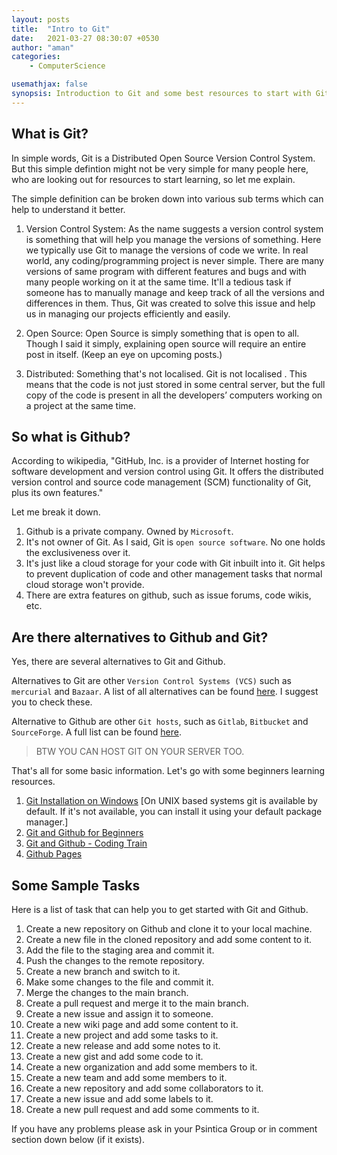 ```yaml
---
layout: posts
title:  "Intro to Git"
date:   2021-03-27 08:30:07 +0530
author: "aman"
categories:
    - ComputerScience

usemathjax: false
synopsis: Introduction to Git and some best resources to start with Git and Github. 
---
```


## What is Git? 
In simple words, Git is a Distributed Open Source Version Control System. But this simple defintion might not be very simple for many people here, who are looking out for resources to start learning, so let me explain. 

The simple definition can be broken down into various sub terms which can help to understand it better. 

1. Version Control System: As the name suggests a version control system is something that will help you manage the versions of something. Here we typically use Git to manage the versions of code we write. In real world, any coding/programming project is never simple. There are many versions of same program with different features and bugs and with many people working on it at the same time. It'll a tedious task if someone has to manually manage and keep track of all the versions and differences in them. Thus, Git was created to solve this issue and help us in managing our projects efficiently and easily.

2. Open Source: Open Source is simply something that is open to all. Though I said it simply, explaining open source will require an entire post in itself. (Keep an eye on upcoming posts.)

3. Distributed: Something that's not localised. Git is not localised . This means that the code is not just stored in some central server, but the full copy of the code is present in all the developers’ computers working on a project at the same time. 

## So what is Github? 
According to wikipedia, "GitHub, Inc. is a provider of Internet hosting for software development and version control using Git. It offers the distributed version control and source code management (SCM) functionality of Git, plus its own features." 

Let me break it down. 

1. Github is a private company. Owned by `Microsoft`.
2. It's not owner of Git. As I said, Git is `open source software`. No one holds the exclusiveness over it.
3. It's just like a cloud storage for your code with Git inbuilt into it. Git helps to prevent duplication of code and other management tasks that normal cloud storage won't provide.
4. There are extra features on github, such as issue forums, code wikis, etc.

## Are there alternatives to Github and Git? 
Yes, there are several alternatives to Git and Github.

Alternatives to Git are other `Version Control Systems (VCS)` such as `mercurial` and `Bazaar`. A list of all alternatives can be found [here](https://en.wikipedia.org/wiki/List_of_version-control_software). I suggest you to check these.

Alternative to Github are other `Git hosts`, such as `Gitlab`, `Bitbucket` and `SourceForge`. A full list can be found [here](https://git.wiki.kernel.org/index.php/GitHosting). 
> BTW YOU CAN HOST GIT ON YOUR SERVER TOO.

That's all for some basic information. Let's go with some beginners learning resources. 

1. [Git Installation on Windows](https://www.youtube.com/watch?v=2j7fD92g-gE) [On UNIX based systems git is available by default. If it's not available, you can install it using your default package manager.]
2. [Git and Github for Beginners](https://www.youtube.com/watch?v=RGOj5yH7evk) 
3. [Git and Github - Coding Train](https://youtube.com/playlist?list=PLozRqGzj97d02YjR5JVqDwN2K0cAiT7VK)
4. [Github Pages](https://www.youtube.com/watch?v=QyFcl_Fba-k)

## Some Sample Tasks

Here is a list of task that can help you to get started with Git and Github.

1. Create a new repository on Github and clone it to your local machine.
2. Create a new file in the cloned repository and add some content to it.
3. Add the file to the staging area and commit it.
4. Push the changes to the remote repository.
5. Create a new branch and switch to it.
6. Make some changes to the file and commit it.
7. Merge the changes to the main branch.
8. Create a pull request and merge it to the main branch.
9. Create a new issue and assign it to someone.
10. Create a new wiki page and add some content to it.
11. Create a new project and add some tasks to it.
12. Create a new release and add some notes to it.
13. Create a new gist and add some code to it.
14. Create a new organization and add some members to it.
15. Create a new team and add some members to it.
16. Create a new repository and add some collaborators to it.
17. Create a new issue and add some labels to it.
18. Create a new pull request and add some comments to it.

If you have any problems please ask in your Psintica Group or in comment section down below (if it exists). 